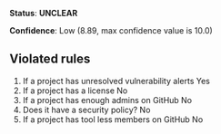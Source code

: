 **Status**: **UNCLEAR**

**Confidence**: Low (8.89, max confidence value is 10.0)

## Violated rules

1.  If a project has unresolved vulnerability alerts Yes
1.  If a project has a license No
1.  If a project has enough admins on GitHub No
1.  Does it have a security policy? No
1.  If a project has tool less members on GitHub No
